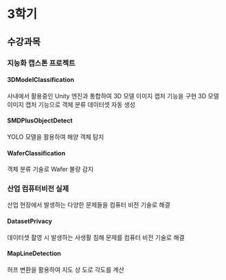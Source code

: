 # 3학기
## 수강과목
### 지능화 캡스톤 프로젝트
#### 3DModelClassification
사내에서 활용중인 Unity 엔진과 통합하여 3D 모델 이미지 캡처 기능을 구현
3D 모델 이미지 캡처 기능으로 객체 분류 데이터셋 자동 생성
#### SMDPlusObjectDetect
YOLO 모델을 활용하여 해양 객체 탐지
#### WaferClassification
객체 분류 기술로 Wafer 불량 감지

### 산업 컴퓨터비전 실제
산업 현장에서 발생하는 다양한 문제들을 컴퓨터 비전 기술로 해결
#### DatasetPrivacy
데이터셋 촬영 시 발생하는 사생활 침해 문제를 컴퓨터 비전 기술로 해결
#### MapLineDetection
허프 변환을 활용하여 지도 상 도로 각도를 계산
